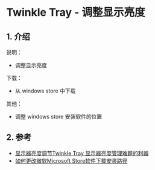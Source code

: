 # Twinkle Tray - 调整显示亮度

## 1. 介绍

说明：

* 调整显示亮度

下载：

* 从 windows store 中下载

其他：

* 调整 windows store 安装软件的位置

## 2. 参考

* [显示器亮度调节Twinkle Tray 显示器亮度管理难题的利器](https://zhuanlan.zhihu.com/p/632925483)
* [如何更改微软Microsoft Store软件下载安装路径](https://jingyan.baidu.com/article/2c8c281d78b0580008252abb.html)